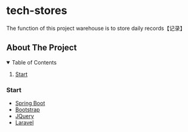 # tech-stores
The function of this project warehouse is to store daily records【记录】

<!-- ABOUT THE PROJECT -->
## About The Project

<!-- TABLE OF CONTENTS -->
<details open="open">
  <summary>Table of Contents</summary>
  <ol>
    <li>
      <a href="#Start">Start</a>
    </li>
  </ol>
</details>

### Start
* [Spring Boot](https://start.spring.io/)
* [Bootstrap](https://getbootstrap.com)
* [JQuery](https://jquery.com)
* [Laravel](https://laravel.com)